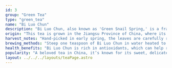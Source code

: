 ```yaml
---
id: 3
group: "Green Tea"
type: "green_tea"
name: "Bi Luo Chun"
description: "Bi Luo Chun, also known as 'Green Snail Spring,' is a fragrant Chinese green tea with a delicate, floral flavor and tight, curled leaves."
origin: "This tea is grown in the Jiangsu Province of China, where its unique appearance and fragrance are highly regarded."
harvest_notes: "Hand-picked in early spring, the leaves are carefully rolled into tight spirals to preserve their fresh, floral character."
brewing_methods: "Steep one teaspoon of Bi Luo Chun in water heated to 80°C (176°F) for 2-3 minutes to reveal its aromatic notes."
health_benefits: "Bi Luo Chun is rich in antioxidants, which can help reduce stress and support cognitive function."
popularity: "A beloved tea in China, it’s known for its sweet, delicate flavor and enchanting aroma."
layout: ../../../layouts/teaPage.astro
---
```

